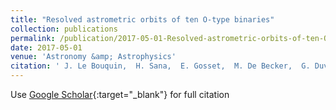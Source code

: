 ```yaml
---
title: "Resolved astrometric orbits of ten O-type binaries"
collection: publications
permalink: /publication/2017-05-01-Resolved-astrometric-orbits-of-ten-O-type-binaries
date: 2017-05-01
venue: 'Astronomy &amp; Astrophysics'
citation: ' J. Le Bouquin,  H. Sana,  E. Gosset,  M. De Becker,  G. Duvert,  O. Absil,  F. Anthonioz,  J. Berger,  S. Ertel,  R. Grellmann,  S. Guieu,  P. Kervella,  M. Rabus,  M. Willson, &quot;Resolved astrometric orbits of ten O-type binaries.&quot; Astronomy &amp;amp; Astrophysics, 2017.'
---
```

Use [Google Scholar](https://scholar.google.com/scholar?q=Resolved+astrometric+orbits+of+ten+O+type+binaries){:target="_blank"} for full citation